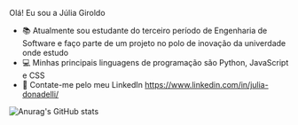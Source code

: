 Olá! Eu sou a Júlia Giroldo
- 📚 Atualmente sou estudante do terceiro período de Engenharia de Software e faço parte de um projeto no polo de inovação da univerdade        onde estudo
- 💻 Minhas principais linguagens de programação são Python, JavaScript e CSS
- 📩 Contate-me pelo meu LinkedIn https://www.linkedin.com/in/julia-donadelli/


![Anurag's GitHub stats](https://github-readme-stats.vercel.app/api?username=juliadgiroldo&show_icons=true&theme=onedark)

